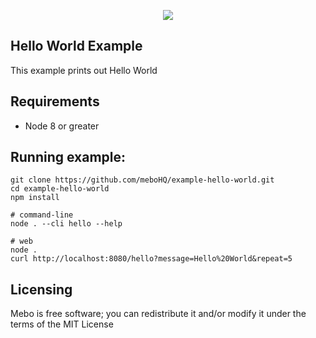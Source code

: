 <p align="center">
  <img src="https://mebohq.github.io/docs/data/logo.png"/>
</p>

## Hello World Example
This example prints out Hello World

## Requirements
- Node 8 or greater

## Running example:
```
git clone https://github.com/meboHQ/example-hello-world.git
cd example-hello-world
npm install

# command-line
node . --cli hello --help

# web
node .
curl http://localhost:8080/hello?message=Hello%20World&repeat=5
```

## Licensing
Mebo is free software; you can redistribute it and/or modify it under the terms of the MIT License
